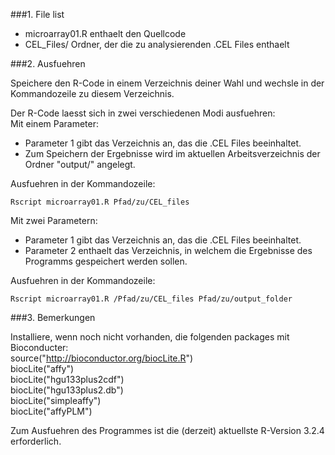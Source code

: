 
###1. File list

* microarray01.R   enthaelt den Quellcode
* CEL_Files/   Ordner, der die zu analysierenden .CEL Files enthaelt

###2. Ausfuehren

Speichere den R-Code in einem Verzeichnis deiner Wahl und wechsle in der Kommandozeile zu diesem Verzeichnis.

Der R-Code laesst sich in zwei verschiedenen Modi ausfuehren:  
Mit einem Parameter:	
* Parameter 1 gibt das Verzeichnis an, das die .CEL Files beeinhaltet.
* Zum Speichern der Ergebnisse wird im aktuellen Arbeitsverzeichnis der Ordner "output/" angelegt.  

Ausfuehren in der Kommandozeile:  

    Rscript microarray01.R Pfad/zu/CEL_files 
	
Mit zwei Parametern:  	
* Parameter 1 gibt das Verzeichnis an, das die .CEL Files beeinhaltet.  
* Parameter 2 enthaelt das Verzeichnis, in welchem die Ergebnisse des Programms gespeichert werden sollen.  

Ausfuehren in der Kommandozeile:  

    Rscript microarray01.R /Pfad/zu/CEL_files Pfad/zu/output_folder  


###3. Bemerkungen

Installiere, wenn noch nicht vorhanden, die folgenden packages mit Bioconducter:  
source("http://bioconductor.org/biocLite.R")  
biocLite("affy")  
biocLite("hgu133plus2cdf")  
biocLite("hgu133plus2.db")  
biocLite("simpleaffy")  
biocLite("affyPLM")  

Zum Ausfuehren des Programmes ist die (derzeit) aktuellste R-Version 3.2.4 erforderlich.


